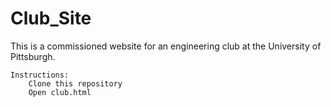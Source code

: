 # Club_Site

This is a commissioned website for an engineering club at the University of Pittsburgh.

	Instructions:
		Clone this repository
		Open club.html